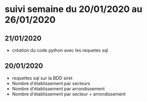 # suivi semaine du 20/01/2020 au 26/01/2020

## 21/01/2020

* création du code python avec les requetes sql

## 20/01/2020

* requettes sql sur la BDD siret
* Nombre d'établissement par secteurs 
* Nombre d'établissement par arrondissement
* Nombre d'établissement par secteur + arrondissement